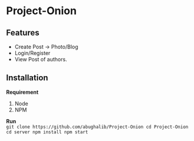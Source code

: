 # Project-Onion

## Features
* Create Post -> Photo/Blog
* Login/Register
* View Post of authors.

## Installation
**Requirement**<br>
1. Node<br>
2. NPM<br>

**Run**<br>
`
git clone https://github.com/abughalib/Project-Onion
cd Project-Onion
cd server
npm install
npm start
`
